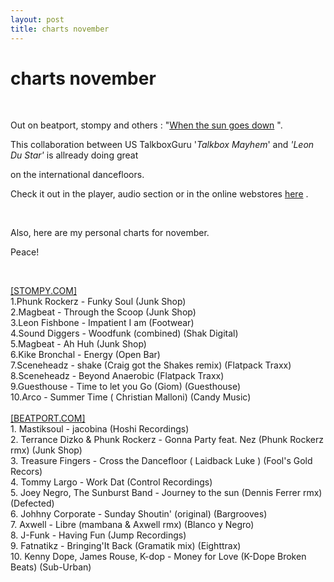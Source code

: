 ```yaml
---
layout: post
title: charts november
---
```

<h1>charts november</h1><br><div id="content"><p>Out on beatport, stompy and others : "<a href="https://www.beatport.com/en-US/html/content/release/detail/140299/when_the_sun_goes_down" target="_blank">When the sun goes down</a> ".</p><p>This collaboration between US TalkboxGuru '<em>Talkbox Mayhem</em>' and <em>'Leon Du Star' </em>is allready doing great</p><p>on the international dancefloors.</p><p>Check it out in the player, audio section or in the online webstores <a href="https://www.beatport.com/en-US/html/content/release/detail/140299/when_the_sun_goes_down" target="_blank">here</a> .</p><p>&nbsp;</p><p>Also, here are my personal charts for november.</p><p>Peace!<br></p><p>&nbsp;</p><p><u>[STOMPY.COM]</u><br>1.Phunk Rockerz - Funky Soul (Junk Shop)<br>2.Magbeat - Through the Scoop (Junk Shop)<br>3.Leon Fishbone - Impatient I am (Footwear)<br>4.Sound Diggers - Woodfunk (combined) (Shak Digital)<br>5.Magbeat - Ah Huh (Junk Shop)<br>6.Kike Bronchal - Energy (Open Bar)<br>7.Sceneheadz - shake (Craig got the Shakes remix) (Flatpack Traxx)<br>8.Sceneheadz - Beyond Anaerobic (Flatpack Traxx)<br>9.Guesthouse - Time to let you Go (Giom) (Guesthouse)<br>10.Arco - Summer Time ( Christian Malloni) (Candy Music)<br><br><u>[BEATPORT.COM]</u><br>1. Mastiksoul - jacobina (Hoshi Recordings)<br>2. Terrance Dizko &amp; Phunk Rockerz - Gonna Party feat. Nez (Phunk Rockerz rmx) (Junk Shop)<br>3. Treasure Fingers - Cross the Dancefloor ( Laidback Luke ) (Fool's Gold Recors)<br>4. Tommy Largo - Work Dat (Control Recordings)<br>5. Joey Negro, The Sunburst Band - Journey to the sun (Dennis Ferrer rmx) (Defected)<br>6. Johhny Corporate - Sunday Shoutin' (original) (Bargrooves)<br>7. Axwell - Libre (mambana &amp; Axwell rmx) (Blanco y Negro)<br>8. J-Funk - Having Fun (Jump Recordings)<br>9. Fatnatikz - Bringing'It Back (Gramatik mix) (Eighttrax)<br>10. Kenny Dope, James Rouse, K-dop - Money for Love (K-Dope Broken Beats) (Sub-Urban) </p></div>

